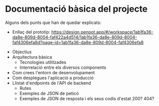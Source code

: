 # Documentació bàsica del projecte
Alguns dels punts que han de quedar explicats:
- Enllaç del prototip: https://design.penpot.app/#/workspace/1ab1fa36-da8e-809d-8004-faf422a4d514/1ab1fa36-da8e-809d-8004-faf4306efa8d?page-id=1ab1fa36-da8e-809d-8004-faf4306efa8 




 * Objectius
 * Arquitectura bàsica
   * Tecnologies utilitzades
   * Interrelació entre els diversos components
 * Com crees l'entorn de desenvolupament
 * Com desplegues l'aplicació a producció
 * Llistat d'endpoints de l'API de backend
    * Rutes
   * Exemples de JSON de peticó
   * Exemples de JSON de resposta i els seus codis d'estat 200? 404?

